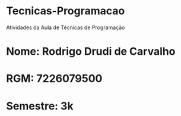 # Tecnicas-Programacao
Atividades da Aula de Técnicas de Programação
# Nome: Rodrigo Drudi de Carvalho 
# RGM: 7226079500
# Semestre: 3k
